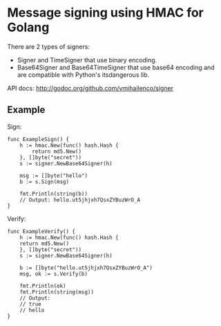 Message signing using HMAC for Golang
=====================================

There are 2 types of signers:
- Signer and TimeSigner that use binary encoding.
- Base64Signer and Base64TimeSigner that use base64 encoding and are compatible with Python's itsdangerous lib.

API docs: http://godoc.org/github.com/vmihailenco/signer

Example
-------

Sign:

    func ExampleSign() {
        h := hmac.New(func() hash.Hash {
            return md5.New()
        }, []byte("secret"))
        s := signer.NewBase64Signer(h)

        msg := []byte("hello")
        b := s.Sign(msg)

        fmt.Println(string(b))
        // Output: hello.ut5jhjxh7QsxZYBuzWrO_A
    }

Verify:

    func ExampleVerify() {
        h := hmac.New(func() hash.Hash {
        return md5.New()
        }, []byte("secret"))
        s := signer.NewBase64Signer(h)

        b := []byte("hello.ut5jhjxh7QsxZYBuzWrO_A")
        msg, ok := s.Verify(b)

        fmt.Println(ok)
        fmt.Println(string(msg))
        // Output:
        // true
        // hello
    }
